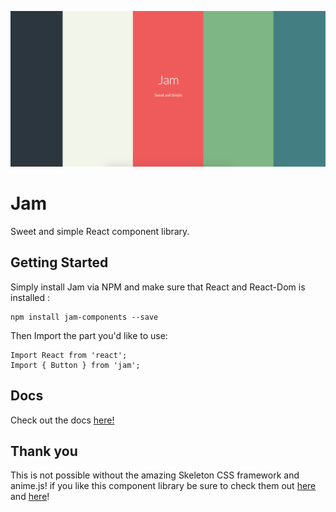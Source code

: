 ![alt text](./assets/JamCover.png "Logo Title Text 1")

# Jam

Sweet and simple React component library.

## Getting Started

Simply install Jam via NPM and make sure that React and React-Dom is installed :

```
npm install jam-components --save
```

Then Import the part you'd like to use:

```
Import React from 'react';
Import { Button } from 'jam';
```

## Docs

Check out the docs [here!](https://awaseem.github.io/Jam/)

## Thank you

This is not possible without the amazing Skeleton CSS framework and anime.js! 
if you like this component library be sure to check them out [here](http://getskeleton.com/) and [here](http://anime-js.com/)!
